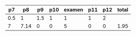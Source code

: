 | p7  | p8   | p9  | p10 | examen | p11 | p12 | total |
|-----|------|-----|-----|--------|-----|-----|-------|
| 0.5 | 1    | 1.5 | 1   | 1      | 1   | 2   |       |
| 7   | 7.14 | 0   | 0   | 5      | 0   | 0   | 1.95  |
